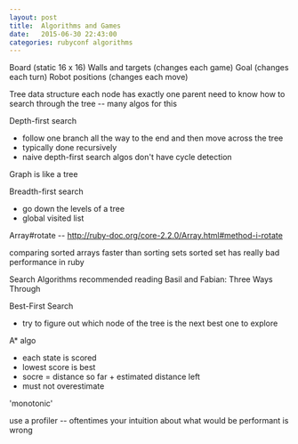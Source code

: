 ```yaml
---
layout: post
title:  Algorithms and Games
date:   2015-06-30 22:43:00
categories: rubyconf algorithms
---
```



Board (static 16 x 16)
Walls and targets (changes each game)
Goal (changes each turn)
Robot positions (changes each move)

Tree data structure
each node has exactly one parent
need to know how to search through the tree -- many algos for this

Depth-first search
* follow one branch all the way to the end and then move across the tree
* typically done recursively
* naive depth-first search algos don't have cycle detection

Graph is like a tree

Breadth-first search
* go down the levels of a tree
* global visited list

Array#rotate -- http://ruby-doc.org/core-2.2.0/Array.html#method-i-rotate

comparing sorted arrays faster than sorting sets
sorted set has really bad performance in ruby

Search Algorithms recommended reading
Basil and Fabian: Three Ways Through

Best-First Search
* try to figure out which node of the tree is the next best one to explore

A* algo
* each state is scored
* lowest score is best
* socre = distance so far + estimated distance left
* must not overestimate

'monotonic'

use a profiler -- oftentimes your intuition about what would be performant is wrong